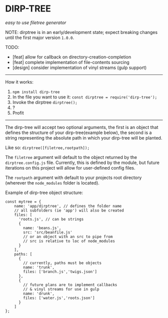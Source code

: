 DIRP-TREE
=========
*easy to use filetree generator*

NOTE: dirptree is in an early/development state; expect breaking changes until the first major version `1.0.0`.

TODO:
* [feat] allow for callback on directory-creation-completion
* [feat] complete implementation of file-contents sourcing
* [design] consider implementation of vinyl streams (gulp support)

---

How it works:

1. `npm install dirp-tree`
2. In the file you want to use it: `const dirptree = require('dirp-tree');`
3. Invoke the dirptree `dirptree();`
4. ?
5. Profit

---

The dirp-tree will accept two optional arguments, the first is an object that defines the structure of your dirp-tree(example below), the second is a string representing the absolute path in which your dirp-tree will be planted.

Like so: `dirptree([filetree,rootpath]);`

The `filetree` argument will default to the object returned by the `dirptree.config.js` file. Currently, this is defined by the module, but future iterations on this project will allow for user-defined config files.

The `rootpath` argument with default to your projects root directory (wherever the `node_modules` folder is located).

Example of dirp-tree object structure:
```
const mytree = {
    name: 'app/dirptree', // defines the folder name
    // all subfolders (ie 'app') will also be created
    files: [
      'roots.js', // can be strings
      { 
        name: 'beans.js', 
        src: 'src/beanfile.js' 
        // or an object with an src to pipe from
        // src is relative to loc of node_modules
      }
    ],
    paths: [
      { 
        // currently, paths must be objects
        name: 'trunk',
        files: ['branch.js','twigs.json']
      },
      {
        // future plans are to implement callbacks 
        // & vinyl streams for use in gulp
        name: 'drunk',
        files: ['water.js','roots.json']
      }
    ]
};
```
